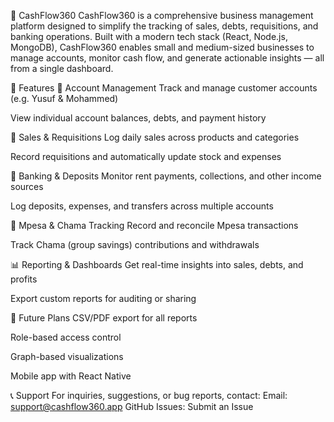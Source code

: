 💼 CashFlow360
CashFlow360 is a comprehensive business management platform designed to simplify the tracking of sales, debts, requisitions, and banking operations. Built with a modern tech stack (React, Node.js, MongoDB), CashFlow360 enables small and medium-sized businesses to manage accounts, monitor cash flow, and generate actionable insights — all from a single dashboard.

🧩 Features
👤 Account Management
Track and manage customer accounts (e.g. Yusuf & Mohammed)

View individual account balances, debts, and payment history

💸 Sales & Requisitions
Log daily sales across products and categories

Record requisitions and automatically update stock and expenses

🏦 Banking & Deposits
Monitor rent payments, collections, and other income sources

Log deposits, expenses, and transfers across multiple accounts

📱 Mpesa & Chama Tracking
Record and reconcile Mpesa transactions

Track Chama (group savings) contributions and withdrawals

📊 Reporting & Dashboards
Get real-time insights into sales, debts, and profits

Export custom reports for auditing or sharing

📌 Future Plans
CSV/PDF export for all reports

Role-based access control

Graph-based visualizations

Mobile app with React Native

📞 Support
For inquiries, suggestions, or bug reports, contact:
Email: support@cashflow360.app
GitHub Issues: Submit an Issue

